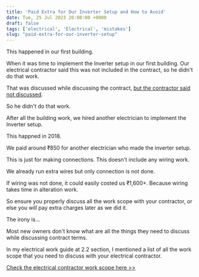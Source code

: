 ```yaml
---
title: 'Paid Extra for Our Inverter Setup and How to Avoid'
date: Tue, 25 Jul 2023 20:00:00 +0000
draft: false
tags: ['electrical', 'Electrical', 'mistakes']
slug: "paid-extra-for-our-inverter-setup"
---
```


This happened in our first building.

When it was time to implement the Inverter setup in our first building. Our electrical contractor said this was not included in the contract, so he didn't do that work.

That was discussed while discussing the contract, [but the contractor said not discussed](https://houseconstructionguide.com/house-construction-tracking-system/).

So he didn't do that work.

After all the building work, we hired another electrician to implement the Inverter setup.

This happned in 2018.

We paid around ₹850 for another electrician who made the inverter setup.

This is just for making connections. This doesn't include any wiring work.

We already run extra wires but only connection is not done.

If wiring was not done, it could easily costed us ₹1,600+. Because wiring takes time in alteration work.

So ensure you properly discuss all the work scope with your contractor, or else you will pay extra charges later as we did it.

The irony is…

Most new owners don't know what are all the things they need to discuss while discussing contract terms.

In my electrical work guide at 2.2 section, I mentioned a list of all the work scope that you need to discuss with your electrical contractor.

[Check the electrical contractor work scope here >>](https://houseconstructionguide.com/electrical-work-guide/)